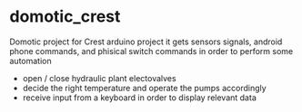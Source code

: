 domotic_crest
=============

Domotic project for Crest
arduino project
it gets sensors signals, android phone commands, and phisical switch commands in order to perform some automation
- open / close hydraulic plant electovalves
- decide the right temperature and operate the pumps accordingly
- receive input from a keyboard in order to display relevant data
